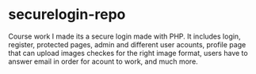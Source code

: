 # securelogin-repo
Course work I made its a secure login made with PHP. It includes login, register, protected pages, admin and different user acounts, profile page that can upload images checkes for the right image format, users have to answer email in order for acount to work, and much more. 
